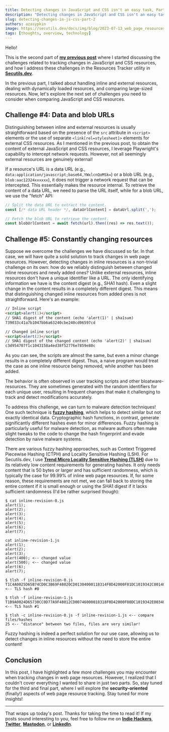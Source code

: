 ```yaml
---
title: Detecting changes in JavaScript and CSS isn't an easy task, Part 2
description: "Detecting changes in JavaScript and CSS isn't an easy task, Part 2: web scraping, Playwright, data and blob URLs, fuzzy hashing, TLSH, Locality Sensitive Hashing, and more!"
slug: detecting-changes-in-js-css-part-2
authors: azasypkin
image: https://secutils.dev/docs/img/blog/2023-07-13_web_page_resources.png
tags: [thoughts, overview, technology]
---
```

Hello!

This is the second part of [**my previous post**](https://secutils.dev/docs/blog/detecting-changes-in-js-css-part-1) where I started discussing the challenges related to tracking changes in JavaScript and CSS resources, and how I address these challenges in the Resources Tracker utility in [**Secutils.dev**](https://secutils.dev).

In the previous part, I talked about handling inline and external resources, dealing with dynamically loaded resources, and comparing large-sized resources. Now, let's explore the next set of challenges you need to consider when comparing JavaScript and CSS resources.

<!--truncate-->

## Challenge #4: Data and blob URLs

Distinguishing between inline and external resources is usually straightforward based on the presence of the `src` attribute in `<script>` elements or the use of separate `<link[rel=stylesheet]>` elements for external CSS resources. As I mentioned in the previous post, to obtain the content of external JavaScript and CSS resources, I leverage Playwright's capability to intercept network requests. However, not all seemingly external resources are genuinely external!

If a resource's URL is a data URL (e.g., `data:application/javascript;base64,YWxlcnQoMSk=`) or a blob URL (e.g., `blob:aac12324xxxxxx`), it does not trigger a network request that can be intercepted. This essentially makes the resource internal. To retrieve the content of a data URL, we need to parse the URL itself, while for a blob URL, we use the "fetch" API:

```ts
// Split the data URL to extract the content.
const [/* data URL header */, dataUrlContent] = dataUrl.split(',');

// Fetch the blob URL to retrieve the content.
const blobUrlContent = await fetch(url).then((res) => res.text());
```

## Challenge #5: Constantly changing resources

Suppose we overcome the challenges we have discussed so far. In that case, we will have quite a solid solution to track changes in web page resources. However, detecting changes in inline resources is a non-trivial challenge on its own: how do we reliably distinguish between changed inline resources and newly added ones? Unlike external resources, inline resources don't have a unique identifier like a URL. The only identifying information we have is the content digest (e.g., SHA1 hash). Even a slight change in the content results in a completely different digest. This means that distinguishing changed inline resources from added ones is not straightforward. Here's an example:

```html
// Inline script
<script>alert(1)</script>
// SHA1 digest of the content (echo 'alert(1)' | sha1sum)
739033c41a7b1047bb6a63240cbe240cd06597cd

// Changed inline script
<script>alert(2)</script>
// SHA1 digest of the changed content (echo 'alert(2)' | sha1sum)
c3d954707f1c1043158a4ed38f52776e7859e80c
```

As you can see, the scripts are almost the same, but even a minor change results in a completely different digest. Thus, a naive program would treat the case as one inline resource being removed, while another has been added.

The behavior is often observed in user tracking scripts and other bloatware-resources. They are sometimes generated with the random identifiers for each unique user, resulting in frequent changes that make it challenging to track and detect modifications accurately.

To address this challenge, we can turn to malware detection techniques! One such technique is [**fuzzy hashing**](https://en.wikipedia.org/wiki/Fuzzy_hashing), which helps to detect similar but not exactly identical data. Cryptographic hash functions, in contrast, generate significantly different hashes even for minor differences. Fuzzy hashing is particularly useful for malware detection, as malware authors often make slight tweaks to the code to change the hash fingerprint and evade detection by naive malware systems.

There are various fuzzy hashing approaches, such as Context Triggered Piecewise Hashing (CTPH) and Locality Sensitive Hashing (LSH). For Secutils.dev, I use [**Trend Micro Locality Sensitive Hashing (TLSH)**](https://tlsh.org/) due to its relatively low content requirements for generating hashes. It only needs content that is 50 bytes or larger and has sufficient randomness, which is typically the case for 99.99% of inline web page resources. If, for some reason, these requirements are not met, we can fall back to storing the entire content if it is small enough or using the SHA1 digest if it lacks sufficient randomness (I'd be rather surprised though):

```shell
$ cat inline-revision-0.js 
alert(1);
alert(2);
alert(3);
alert(4);
alert(5);
alert(6);
alert(7);

cat inline-revision-1.js 
alert(1);
alert(2);
alert(3);
alert(400); <-- changed value
alert(500); <-- changed value
alert(6);
alert(7);

$ tlsh -f inline-revision-0.js 
T1C4A0025D65B74CD0C3B69F48020CD01304000118314F0D42000F81DC1019342C001404 <-- TLS hash #0

$ tlsh -f inline-revision-1.js 
T1B9A0024D65730CC0D77A9F48012CD00746000018318F0D42000F80DC1019342E003404 <-- TLS hash #1

$ tlsh -c inline-revision-0.js -f inline-revision-1.js <-- compare files/hashes
25 <-- "distance" between two files, files are very similar!
```

Fuzzy hashing is indeed a perfect solution for our use case, allowing us to detect changes in inline resources without the need to store the entire content!

## Conclusion

In this post, I have highlighted a few more challenges you may encounter when tracking changes in web page resources. However, I realized that I couldn't cover everything I wanted to share in just two parts. So, stay tuned for the third and final part, where I will explore the **security-oriented** (finally!) aspects of web page resource tracking. Stay tuned for more insights!

---

That wraps up today's post. Thanks for taking the time to read it! If my posts sound interesting to you, feel free to follow me on [**Indie Hackers**](https://www.indiehackers.com/azasypkin/history), [**Twitter**](https://twitter.com/aleh_zasypkin), [**Mastodon**](https://infosec.exchange/@azasypkin), or [**LinkedIn**](https://www.linkedin.com/in/azasypkin/).
